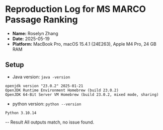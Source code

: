 # Reproduction Log for MS MARCO Passage Ranking

- **Name:** Roselyn Zhang
- **Date:** 2025-05-19
- **Platform:** MacBook Pro, macOS 15.4.1 (24E263), Apple M4 Pro, 24 GB RAM

## Setup

- Java version: `java -version`  
```
openjdk version "23.0.2" 2025-01-21
OpenJDK Runtime Environment Homebrew (build 23.0.2)
OpenJDK 64-Bit Server VM Homebrew (build 23.0.2, mixed mode, sharing)
```

- python version: ```python --version```

```Python 3.10.14```

-- Result
All outputs match, no issue found.